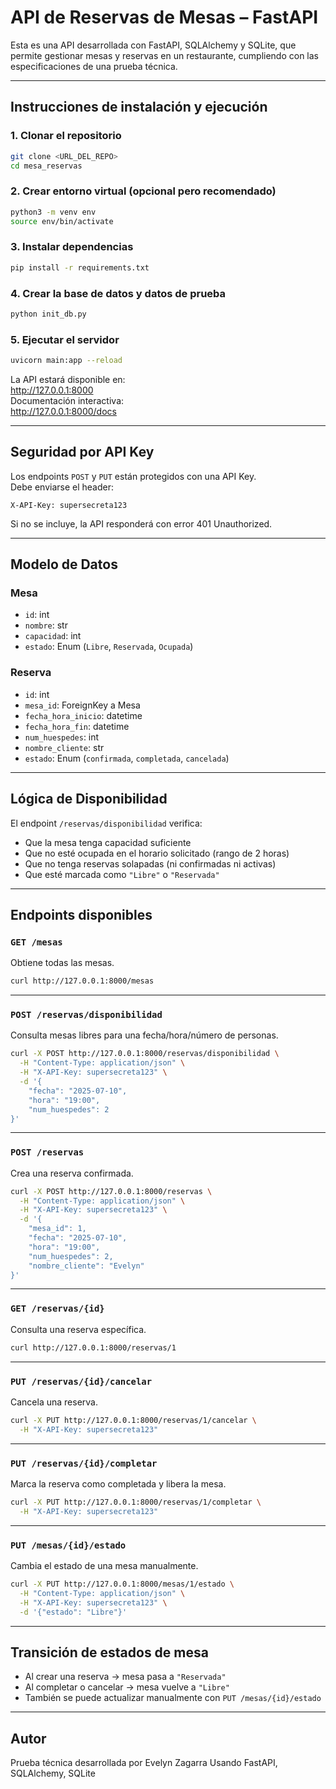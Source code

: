 
#  API de Reservas de Mesas – FastAPI

Esta es una API desarrollada con FastAPI, SQLAlchemy y SQLite, que permite gestionar mesas y reservas en un restaurante, cumpliendo con las especificaciones de una prueba técnica.

---

##  Instrucciones de instalación y ejecución

### 1. Clonar el repositorio
```bash
git clone <URL_DEL_REPO>
cd mesa_reservas
```

### 2. Crear entorno virtual (opcional pero recomendado)
```bash
python3 -m venv env
source env/bin/activate
```

### 3. Instalar dependencias
```bash
pip install -r requirements.txt
```

### 4. Crear la base de datos y datos de prueba
```bash
python init_db.py
```

### 5. Ejecutar el servidor
```bash
uvicorn main:app --reload
```

La API estará disponible en:  
 http://127.0.0.1:8000  
Documentación interactiva:  
 http://127.0.0.1:8000/docs

---

##  Seguridad por API Key

Los endpoints `POST` y `PUT` están protegidos con una API Key.  
Debe enviarse el header:

```http
X-API-Key: supersecreta123
```

Si no se incluye, la API responderá con error 401 Unauthorized.

---

##  Modelo de Datos

### Mesa
- `id`: int
- `nombre`: str
- `capacidad`: int
- `estado`: Enum (`Libre`, `Reservada`, `Ocupada`)

### Reserva
- `id`: int
- `mesa_id`: ForeignKey a Mesa
- `fecha_hora_inicio`: datetime
- `fecha_hora_fin`: datetime
- `num_huespedes`: int
- `nombre_cliente`: str
- `estado`: Enum (`confirmada`, `completada`, `cancelada`)

---

##  Lógica de Disponibilidad

El endpoint `/reservas/disponibilidad` verifica:

- Que la mesa tenga capacidad suficiente
- Que no esté ocupada en el horario solicitado (rango de 2 horas)
- Que no tenga reservas solapadas (ni confirmadas ni activas)
- Que esté marcada como `"Libre"` o `"Reservada"`

---

##  Endpoints disponibles

###  `GET /mesas`
Obtiene todas las mesas.

```bash
curl http://127.0.0.1:8000/mesas
```

---

###  `POST /reservas/disponibilidad`
Consulta mesas libres para una fecha/hora/número de personas.

```bash
curl -X POST http://127.0.0.1:8000/reservas/disponibilidad \
  -H "Content-Type: application/json" \
  -H "X-API-Key: supersecreta123" \
  -d '{
    "fecha": "2025-07-10",
    "hora": "19:00",
    "num_huespedes": 2
}'
```

---

###  `POST /reservas`
Crea una reserva confirmada.

```bash
curl -X POST http://127.0.0.1:8000/reservas \
  -H "Content-Type: application/json" \
  -H "X-API-Key: supersecreta123" \
  -d '{
    "mesa_id": 1,
    "fecha": "2025-07-10",
    "hora": "19:00",
    "num_huespedes": 2,
    "nombre_cliente": "Evelyn"
}'
```

---

###  `GET /reservas/{id}`
Consulta una reserva específica.

```bash
curl http://127.0.0.1:8000/reservas/1
```

---

###  `PUT /reservas/{id}/cancelar`
Cancela una reserva.

```bash
curl -X PUT http://127.0.0.1:8000/reservas/1/cancelar \
  -H "X-API-Key: supersecreta123"
```

---

###  `PUT /reservas/{id}/completar`
Marca la reserva como completada y libera la mesa.

```bash
curl -X PUT http://127.0.0.1:8000/reservas/1/completar \
  -H "X-API-Key: supersecreta123"
```

---

###  `PUT /mesas/{id}/estado`
Cambia el estado de una mesa manualmente.

```bash
curl -X PUT http://127.0.0.1:8000/mesas/1/estado \
  -H "Content-Type: application/json" \
  -H "X-API-Key: supersecreta123" \
  -d '{"estado": "Libre"}'
```

---

##  Transición de estados de mesa

- Al crear una reserva → mesa pasa a `"Reservada"`
- Al completar o cancelar → mesa vuelve a `"Libre"`
- También se puede actualizar manualmente con `PUT /mesas/{id}/estado`

---


##  Autor
Prueba técnica desarrollada por Evelyn Zagarra
Usando FastAPI, SQLAlchemy, SQLite 
